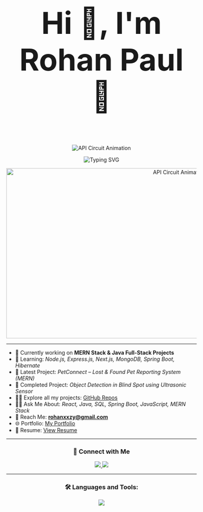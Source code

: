 <p align="center" style="font-size: 80px; font-weight: bold;">
  Hi 👋, I'm Rohan Paul 🚀
</p>
<p align="center">
  <img src="https://user-images.githubusercontent.com/74038190/212284100-561aa473-3905-4a80-b561-0d28506553ee.gif"  alt="API Circuit Animation">
</p>

<p align="center">
  <img src="https://readme-typing-svg.herokuapp.com?font=Fira+Code&size=25&duration=2000&pause=1000&color=00FF00&center=true&width=450&lines=Welcome+to+My+GitHub+Profile!;Full+Stack+Developer+%7C+Java+%7C+MERN+Stack;Exploring+Tech+with+Creativity+%f0%9f%a7%a0" alt="Typing SVG" />
</p>

<p align="center">
  <img src="https://user-images.githubusercontent.com/74038190/213910845-af37a709-8995-40d6-be59-724526e3c3d7.gif" width="900" height="450" alt="API Circuit Animation">
</p>

---

- 💼 Currently working on **MERN Stack & Java Full-Stack Projects**  
- 🌱 Learning: *Node.js, Express.js, Next.js, MongoDB, Spring Boot, Hibernate*  
- 🚀 Latest Project: *PetConnect – Lost & Found Pet Reporting System (MERN)*  
- 🔗 Completed Project: *Object Detection in Blind Spot using Ultrasonic Sensor*  
- 👨‍💻 Explore all my projects: [GitHub Repos](https://github.com/rohaney09?tab=repositories)  
- 🙋‍♂️ Ask Me About: *React, Java, SQL, Spring Boot, JavaScript, MERN Stack*  
- 📧 Reach Me: **rohanxxzy@gmail.com**  
- 🌐 Portfolio: [My Portfolio](https://rohanxxzy.wixsite.com/rohan-portfolio)  
- 📄 Resume: [View Resume](https://drive.google.com/file/d/1vma8dft2froGLLqalEtPI0svteF5070D/view?usp=drive_link)  

---

<h3 align="center">💬 Connect with Me</h3>
<p align="center">
  <a href="https://www.linkedin.com/in/rohanpaul888" target="_blank">
    <img src="https://img.shields.io/badge/LinkedIn-blue?logo=linkedin&style=for-the-badge" />
  </a>
  <a href="https://www.hackerrank.com/profile/rohanxxzy" target="_blank">
    <img src="https://img.shields.io/badge/HackerRank-2EC866?logo=hackerrank&style=for-the-badge" />
  </a>
</p>

---

<h3 align="center">🛠️ Languages and Tools:</h3>
<p align="center">
  <img src="https://skillicons.dev/icons?i=java,react,nodejs,mongodb,express,javascript,html,css,figma,mysql,linux,python,c,cpp" />
</p>


